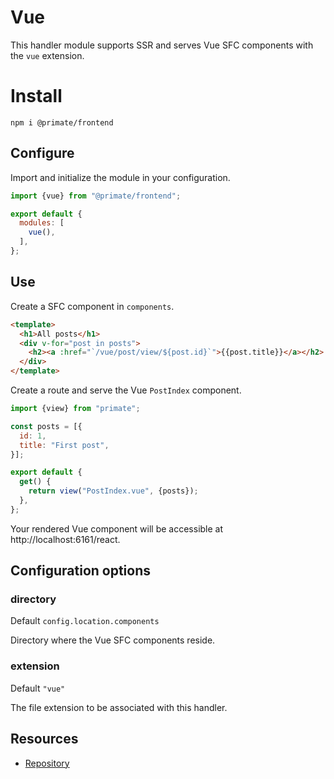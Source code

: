 # Vue

This handler module supports SSR and serves Vue SFC components with the `vue`
extension.

# Install

`npm i @primate/frontend`

## Configure

Import and initialize the module in your configuration.

```js caption=primate.config.js
import {vue} from "@primate/frontend";

export default {
  modules: [
    vue(),
  ],
};
```

## Use

Create a SFC component in `components`.

```html caption=components/PostIndex.vue
<template>
  <h1>All posts</h1>
  <div v-for="post in posts">
    <h2><a :href="`/vue/post/view/${post.id}`">{{post.title}}</a></h2>
  </div>
</template>
```

Create a route and serve the Vue `PostIndex` component.

```js caption=routes/vue.js
import {view} from "primate";

const posts = [{
  id: 1,
  title: "First post",
}];

export default {
  get() {
    return view("PostIndex.vue", {posts});
  },
};
```

Your rendered Vue component will be accessible at http://localhost:6161/react.

## Configuration options

### directory

Default `config.location.components`

Directory where the Vue SFC components reside.

### extension

Default `"vue"`

The file extension to be associated with this handler.

## Resources

* [Repository][repo]

[repo]: https://github.com/primatejs/primate/tree/master/packages/frontend
